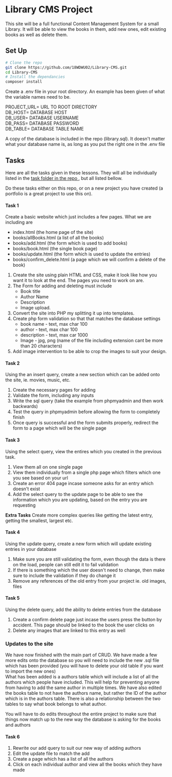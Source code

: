 # Library CMS Project
This site will be a full functional Content Management System for a small Library.
It will be able to view the books in them, add new ones, edit existing books as well as delete them.

## Set Up
```bash
# Clone the repo
git clone https://github.com/18WDWU02/Library-CMS.git
cd Library-CMS
# Install the dependancies
composer install
```
Create a .env file in your root directory. An example has been given of what the variable names need to be.

PROJECT_URL= URL TO ROOT DIRECTORY<br />
DB_HOST= DATABASE HOST<br />
DB_USER= DATABASE USERNAME<br />
DB_PASS= DATABASE PASSWORD<br />
DB_TABLE= DATABASE TABLE NAME<br />

A copy of the database is included in the repo (library.sql).
It doesn't matter what your database name is, as long as you put the right one in the .env file


## Tasks
Here are all the tasks given in these lessons. They will all be individually listed in the [task folder in the repo ](https://github.com/18WDWU02/Library-CMS/tree/master/tasks), but all listed bellow.

Do these tasks either on this repo, or on a new project you have created (a portfolio is a great project to use this on).

#### Task 1
Create a basic website which just includes a few pages. What we are including are
- index.html (the home page of the site)
- books/allBooks.html (a list of all the books)
- books/add.html (the form which is used to add books)
- books/book.html (the single book page)
- books/update.html (the form which is used to update the entries)
- books/confirm_delete.html (a page which we will confirm a delete of the book)

1. Create the site using plain HTML and CSS, make it look like how you want it to look at the end. The pages you need to work on are.
2. The Form for adding and deleting must include
    - Book title
    - Author Name
    - Description
    - Image upload.
3. Convert the site into PHP my splitting it up into templates.
4. Create php form validation so that that matches the database settings
   - book name - text, max char 100
   - author - text, max char 100
   - description - text, max car 1000
   - Image - jpg, png (name of the file including extension cant be more than 20 characters)
5. Add image intervention to be able to crop the images to suit your design.

#### Task 2
Using the an insert query, create a new section which can be added onto the site, ie. movies, music, etc.
1. Create the necessary pages for adding
2. Validate the form, including any inputs
3. Write the sql query (take the example from phpmyadmin and then work backwards)
4. Test the query in phpmyadmin before allowing the form to completely finish
5. Once query is successful and the form submits properly, redirect the form to a page which will be the single page

#### Task 3
Using the select query, view the entires which you created in the previous task.
1. View them all on one single page
2. View them individually from a single php page which filters which one you see based on your url
3. Create an error 404 page incase someone asks for an entry which doesn't exist
4. Add the select query to the update page to be able to see the information which you are updating, based on the entry you are requesting

**Extra Tasks**
Create more complex queries like getting the latest entry, getting the smallest, largest etc.

#### Task 4
Using the update query, create a new form which will update existing entries in your database
1. Make sure you are still validating the form, even though the data is there on the load, people can still edit it to fail validation
2. If there is something which the user doesn't need to change, then make sure to include the validation if they do change it
3. Remove any references of the old entry from your project ie. old images, files


#### Task 5
Using the delete query, add the ability to delete entries from the database
1. Create a confirm delete page just incase the users press the button by accident. This page should be linked to the book the user clicks on
2. Delete any images that are linked to this entry as well

### Updates to the site
We have now finished with the main part of CRUD. We have made a few more edits onto the database so you will need to include the new .sql file which has been provided (you will have to delete your old table if you want to import the new ones)
<br />
What has been added is a authors table which will include a list of all the authors which people have included. This will help for preventing anyone from having to add the same author in multiple times. We have also edited the books table to not have the authors name, but rather the ID of the author which is in the authors table. There is also a relationship between the two tables to say what book belongs to what author.

You will have to do edits throughout the entire project to make sure that things now match up to the new way the database is asking for the books and authors

#### Task 6
1. Rewrite our add query to suit our new way of adding authors
2. Edit the update file to match the add
3. Create a page which has a list of all the authors
4. Click on each individual author and view all the books which they have made
